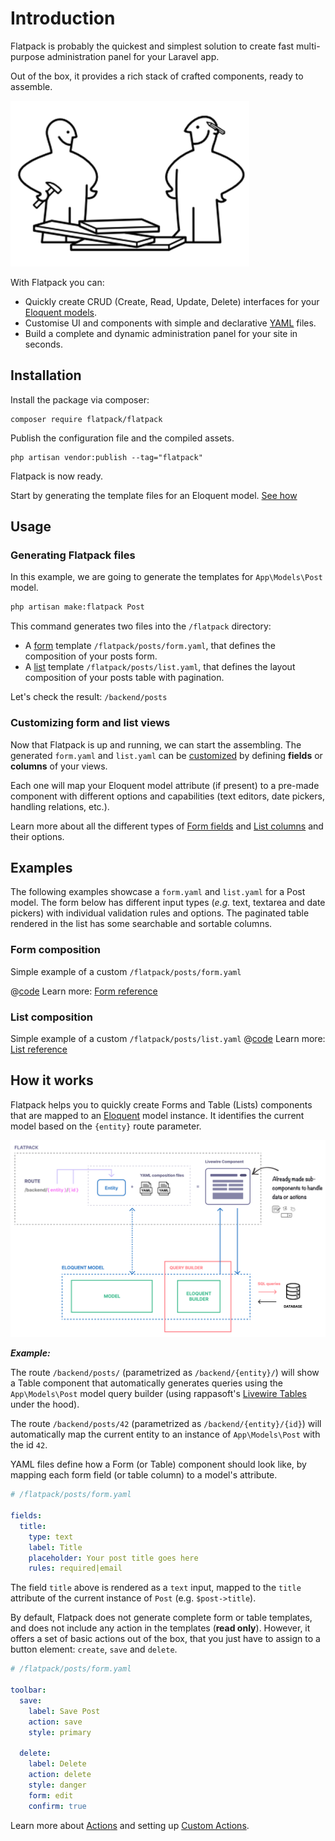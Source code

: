 # Introduction

Flatpack is probably the quickest and simplest solution to create fast multi-purpose administration panel for your Laravel app.

Out of the box, it provides a rich stack of crafted components, ready to assemble.

![Hej!](./images/assemble.png)

With Flatpack you can:

- Quickly create CRUD (Create, Read, Update, Delete) interfaces for your [Eloquent models](https://laravel.com/docs/8.x/eloquent).
- Customise UI and components with simple and declarative [YAML](https://yaml.org/) files.
- Build a complete and dynamic administration panel for your site in seconds.

## Installation

Install the package via composer:

```text
composer require flatpack/flatpack
```

Publish the configuration file and the compiled assets.

```text
php artisan vendor:publish --tag="flatpack"
```

Flatpack is now ready.

Start by generating the template files for an Eloquent model. [See how](#generating-flatpack-files)

## Usage

### Generating Flatpack files

In this example, we are going to generate the templates for `App\Models\Post` model.

```sh
php artisan make:flatpack Post
```

This command generates two files into the `/flatpack` directory:

- A [form](#form-composition) template `/flatpack/posts/form.yaml`, that defines the composition of your posts form.
- A [list](#list-composition) template `/flatpack/posts/list.yaml`, that defines the layout composition of your posts table with pagination.

Let's check the result: `/backend/posts`

### Customizing form and list views

Now that Flatpack is up and running, we can start the assembling. The generated `form.yaml` and `list.yaml` can be [customized](/reference/) by defining **fields** or **columns** of your views.

Each one will map your Eloquent model attribute (if present) to a pre-made component with different options and capabilities (text editors, date pickers, handling relations, etc.).

Learn more about all the different types of [Form fields](/reference/form-fields) and [List columns](/reference/table-columns) and their options.

## Examples

The following examples showcase a `form.yaml` and `list.yaml` for a Post model.
The form below has different input types (_e.g._ text, textarea and date pickers) with individual validation rules and options. The paginated table rendered in the list has some searchable and sortable columns.

### Form composition

Simple example of a custom `/flatpack/posts/form.yaml`

@[code](../examples/posts/simple-form.yaml)
Learn more: [Form reference](/reference/form-fields)

### List composition

Simple example of a custom `/flatpack/posts/list.yaml`
@[code](../examples/posts/simple-list.yaml)
Learn more: [List reference](/reference/table-columns)

## How it works

Flatpack helps you to quickly create Forms and Table (Lists) components that are mapped to an [Eloquent](https://laravel.com/docs/8.x/eloquent) model instance. It identifies the current model based on the `{entity}` route parameter.

![How Flatpack works](./images/how-works.png)

**_Example:_**

The route `/backend/posts/` (parametrized as `/backend/{entity}/`) will show a Table component that automatically generates queries using the `App\Models\Post` model query builder (using rappasoft's [Livewire Tables](https://github.com/rappasoft/laravel-livewire-tables) under the hood).

The route `/backend/posts/42` (parametrized as `/backend/{entity}/{id}`) will automatically map the current entity to an instance of `App\Models\Post` with the id `42`.

YAML files define how a Form (or Table) component should look like, by mapping each form field (or table column) to a model's attribute.

```yaml
# /flatpack/posts/form.yaml

fields:
  title:
    type: text
    label: Title
    placeholder: Your post title goes here
    rules: required|email
```

The field `title` above is rendered as a `text` input, mapped to the `title` attribute of the current instance of `Post` (e.g. `$post->title`).

By default, Flatpack does not generate complete form or table templates, and does not include any action in the templates (**read only**). However, it offers a set of basic actions out of the box, that you just have to assign to a button element: `create`, `save` and `delete`.

```yaml
# /flatpack/posts/form.yaml

toolbar:
  save:
    label: Save Post
    action: save
    style: primary

  delete:
    label: Delete
    action: delete
    style: danger
    form: edit
    confirm: true
```

Learn more about [Actions](/) and setting up [Custom Actions](/).
